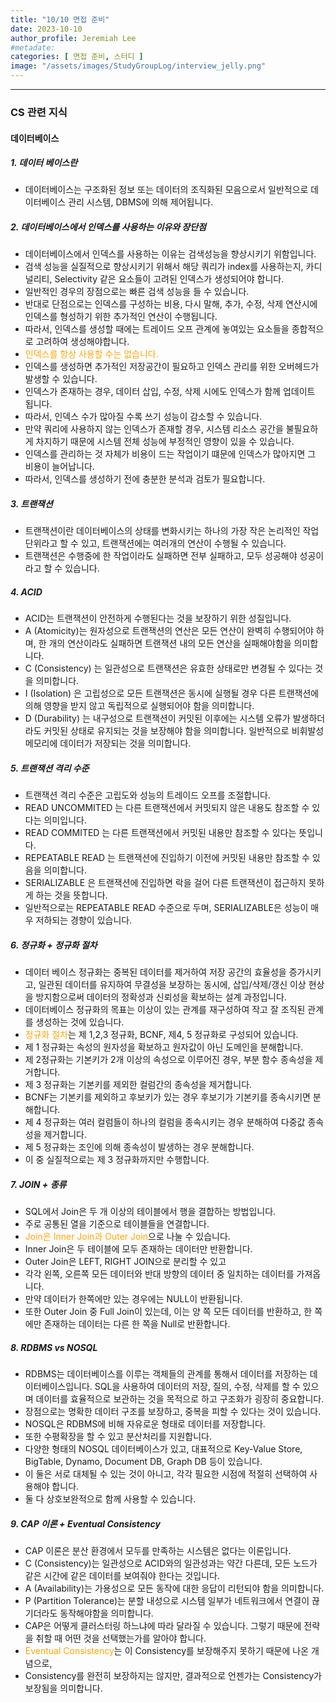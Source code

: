 ```yaml
---
title: "10/10 면접 준비"
date: 2023-10-10
author_profile: Jeremiah Lee
#metadate:
categories: [ 면접 준비, 스터디 ]
image: "/assets/images/StudyGroupLog/interview_jelly.png"
---
```

***

### CS 관련 지식

#### 데이터베이스

##### **1. 데이터 베이스란**
- 데이터베이스는 구조화된 정보 또는 데이터의 조직화된 모음으로서 일반적으로 데이터베이스 관리 시스템, DBMS에 의해 제어됩니다.

##### **2. 데이터베이스에서 인덱스를 사용하는 이유와 장단점**
- 데이터베이스에서 인덱스를 사용하는 이유는 검색성능을 향상시키기 위함입니다.
- 검색 성능을 실질적으로 향상시키기 위해서 해당 쿼리가 index를 사용하는지, 카디널리티, Selectivity 같은 요소들이 고려된 인덱스가 생성되어야 합니다.
- 일반적인 경우의 장점으로는 빠른 검색 성능을 들 수 있습니다.
- 반대로 단점으로는 인덱스를 구성하는 비용, 다시 말해, 추가, 수정, 삭제 연산시에 인덱스를 형성하기 위한 추가적인 연산이 수행됩니다.
- 따라서, 인덱스를 생성할 때에는 트레이드 오프 관계에 놓여있는 요소들을 종합적으로 고려하여 생성해야합니다.
- <span style="color:orange"> 인덱스를 항상 사용할 수는 없습니다. </span>
- 인덱스를 생성하면 추가적인 저장공간이 필요하고 인덱스 관리를 위한 오버헤드가 발생할 수 있습니다.
- 인덱스가 존재하는 경우, 데이터 삽입, 수정, 삭제 시에도 인덱스가 함께 업데이트 됩니다.
- 따라서, 인덱스 수가 많아질 수록 쓰기 성능이 감소할 수 있습니다.
- 만약 쿼리에 사용하지 않는 인덱스가 존재할 경우, 시스템 리소스 공간을 불필요하게 차지하기 때문에 시스템 전체 성능에 부정적인 영향이 있을 수 있습니다.
- 인덱스를 관리하는 것 자체가 비용이 드는 작업이기 떄문에 인덱스가 많아지면 그 비용이 늘어납니다.
- 따라서, 인덱스를 생성하기 전에 충분한 분석과 검토가 필요합니다.

##### **3. 트랜잭션**
- 트랜잭션이란 데이터베이스의 상태를 변화시키는 하나의 가장 작은 논리적인 작업 단위라고 할 수 있고, 트랜잭션에는 여러개의 연산이 수행될 수 있습니다.
- 트랜잭션은 수행중에 한 작업이라도 실패하면 전부 실패하고, 모두 성공해야 성공이라고 할 수 있습니다.

##### **4. ACID**
- ACID는 트랜잭션이 안전하게 수행된다는 것을 보장하기 위한 성질입니다.
- A (Atomicity)는 원자성으로 트랜잭션의 연산은 모든 연산이 완벽히 수행되어야 하며, 한 개의 연산이라도 실패하면 트랜잭션 내의 모든 연산을 실패해야함을 의미합니다.
- C (Consistency) 는 일관성으로 트랜잭션은 유효한 상태로만 변경될 수 있다는 것을 의미합니다.
- I (Isolation) 은 고립성으로 모든 트랜잭션은 동시에 실행될 경우 다른 트랜잭션에 의해 영향을 받지 않고 독립적으로 실행되어야 함을 의미합니다.
- D (Durability) 는 내구성으로 트랜잭션이 커밋된 이후에는 시스템 오류가 발생하더라도 커밋된 상태로 유지되는 것을 보장해야 함을 의미합니다. 일반적으로 비휘발성 메모리에 데이터가 저장되는 것을 의미합니다.

##### **5. 트랜잭션 격리 수준**
- 트랜잭션 격리 수준은 고립도와 성능의 트레이드 오프를 조절합니다.
- READ UNCOMMITED 는 다른 트랜잭션에서 커밋되지 않은 내용도 참조할 수 있다는 의미입니다.
- READ COMMITED 는 다른 트랜잭션에서 커밋된 내용만 참조할 수 있다는 뜻입니다.
- REPEATABLE READ 는 트랜잭션에 진입하기 이전에 커밋된 내용만 참조할 수 있음을 의미합니다.
- SERIALIZABLE 은 트랜잭션에 진입하면 락을 걸어 다른 트랜잭션이 접근하지 못하게 하는 것을 뜻합니다.
- 일반적으로는 REPEATABLE READ 수준으로 두며, SERIALIZABLE은 성능이 매우 저하되는 경향이 있습니다.

##### **6. 정규화 + 정규화 절차**
- 데이터 베이스 정규화는 중복된 데이터를 제거하여 저장 공간의 효율성을 증가시키고, 일관된 데이터를 유지하여 무결성을 보장하는 동시에, 삽입/삭제/갱신 이상 현상을 방지함으로써 데이터의 정확성과 신뢰성을 확보하는 설계 과정입니다.
- 데이터베이스 정규화의 목표는 이상이 있는 관계를 재구성하여 작고 잘 조직된 관계를 생성하는 것에 있습니다.
- <span style="color:orange"> 정규화 절차</span>는 제 1,2,3 정규화, BCNF, 제4, 5 정규화로 구성되어 있습니다.
- 제 1 정규화는 속성의 원자성을 확보하고 원자값이 아닌 도메인을 분해합니다.
- 제 2정규화는 기본키가 2개 이상의 속성으로 이루어진 경우, 부분 함수 종속성을 제거합니다.
- 제 3 정규화는 기본키를 제외한 컬럼간의 종속성을 제거합니다.
- BCNF는 기본키를 제외하고 후보키가 있는 경우 후보기가 기본키를 종속시키면 분해합니다.
- 제 4 정규화는 여러 컬럼들이 하나의 컬럼을 종속시키는 경우 분해하여 다중값 종속성을 제거합니다.
- 제 5 정규화는 조인에 의해 종속성이 발생하는 경우 분해합니다.
- 이 중 실질적으로는 제 3 정규화까지만 수행합니다.

##### **7. JOIN + 종류**
- SQL에서 Join은 두 개 이상의 테이블에서 행을 결합하는 방법입니다.
- 주로 공통된 열을 기준으로 테이블들을 연결합니다.
- <span style="color:orange"> Join은 Inner Join과 Outer Join</span>으로 나눌 수 있습니다.
- Inner Join은 두 테이블에 모두 존재하는 데이터만 반환합니다.
- Outer Join은 LEFT, RIGHT JOIN으로 분리할 수 있고
- 각각 왼쪽, 오른쪽 모든 데이터와 반대 방향의 데이터 중 일치하는 데이터를 가져옵니다.
- 만약 데이터가 한쪽에만 있는 경우에는 NULL이 반환됩니다.
- 또한 Outer Join 중 Full Join이 있는데, 이는 양 쪽 모든 데이터를 반환하고, 한 쪽에만 존재하는 데이터는 다른 한 쪽을 Null로 반환합니다.

##### **8. RDBMS vs NOSQL**
- RDBMS는 데이터베이스를 이루는 객체들의 관계를 통해서 데이터를 저장하는 데이터베이스입니다. SQL을 사용하여 데이터의 저장, 질의, 수정, 삭제를 할 수 있으며 데이터를 효율적으로 보관하는 것을 목적으로 하고 구조화가 굉장히 중요합니다.
- 장점으로는 명확한 데이터 구조를 보장하고, 중복을 피할 수 있다는 것이 있습니다.
- NOSQL은 RDBMS에 비해 자유로운 형태로 데이터를 저장합니다.
- 또한 수평확장을 할 수 있고 분산처리를 지원합니다.
- 다양한 형태의 NOSQL 데이터베이스가 있고, 대표적으로 Key-Value Store, BigTable, Dynamo, Document DB, Graph DB 등이 있습니다.
- 이 둘은 서로 대체될 수 있는 것이 아니고, 각각 필요한 시점에 적절히 선택하여 사용해야 합니다.
- 둘 다 상호보완적으로 함께 사용할 수 있습니다.

##### **9. CAP 이론 + Eventual Consistency**
- CAP 이론은 분산 환경에서 모두를 만족하는 시스템은 없다는 이론입니다.
- C (Consistency)는 일관성으로 ACID와의 일관성과는 약간 다른데, 모든 노드가 같은 시간에 같은 데이터를 보여줘야 한다는 것입니다.
- A (Availability)는 가용성으로 모든 동작에 대한 응답이 리턴되야 함을 의미합니다.
- P (Partition Tolerance)는 분할 내성으로 시스템 일부가 네트워크에서 연결이 끊기더라도 동작해야함을 의미합니다.
- CAP은 어떻게 클러스터링 하느냐에 따라 달라질 수 있습니다. 그렇기 때문에 전략을 취할 때 어떤 것을 선택했는가를 알아야 합니다.
- <span style="color:orange"> Eventual Consistency</span>는 이 Consistency를 보장해주지 못하기 때문에 나온 개념으로,
- Consistency를 완전히 보장하지는 않지만, 결과적으로 언젠가는 Consistency가 보장됨을 의미합니다.